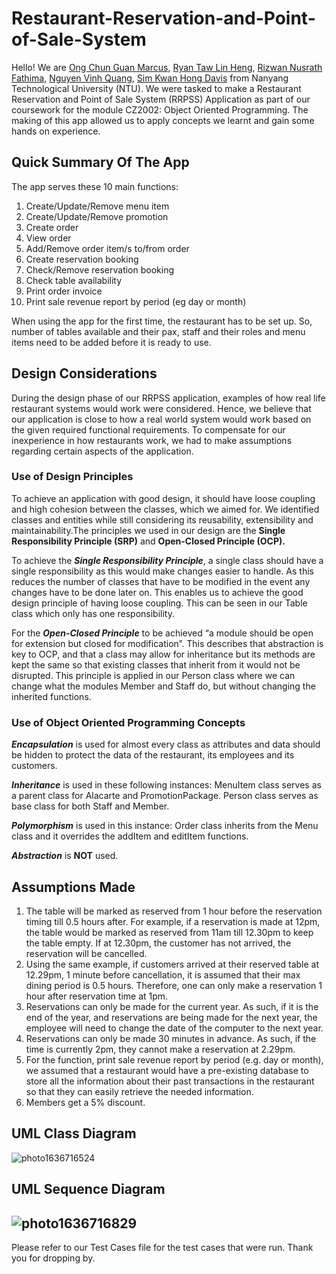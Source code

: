 # Restaurant-Reservation-and-Point-of-Sale-System

Hello! We are [Ong Chun Guan Marcus](https://github.com/MarcusOCG), [Ryan Taw Lin Heng](https://github.com/Ryancodeshard), [Rizwan Nusrath Fathima](https://github.com/fath3725), [Nguyen Vinh Quang](https://github.com/quangnd123), [Sim Kwan Hong Davis](https://github.com/DavisSim) from Nanyang Technological University (NTU). We were tasked to make a Restaurant Reservation and Point of Sale System (RRPSS) Application as part of our coursework for the module CZ2002: Object Oriented Programming. The making of this app allowed us to apply concepts we learnt and gain some hands on experience.

## Quick Summary Of The App
The app serves these 10 main functions:
  1. Create/Update/Remove menu item
  2. Create/Update/Remove promotion
  3. Create order
  4. View order
  5. Add/Remove order item/s to/from order
  6. Create reservation booking
  7. Check/Remove reservation booking
  8. Check table availability
  9. Print order invoice
  10. Print sale revenue report by period (eg day or month)

When using the app for the first time, the restaurant has to be set up. So, number of tables available and their pax, staff and their roles and menu items need to be added before it is ready to use.

## Design Considerations
During the design phase of our RRPSS application, examples of how real life restaurant systems would work were considered. Hence, we believe that our application is close to how a real world system would work based on the given required functional requirements. To compensate for our inexperience in how restaurants work, we had to make assumptions regarding certain aspects of the application.

### Use of Design Principles
To achieve an application with good design, it should have loose coupling and high cohesion between the classes, which we aimed for. We identified classes and entities while still considering its reusability, extensibility and maintainability.The principles we used in our design are the **Single Responsibility Principle (SRP)** and **Open-Closed Principle (OCP).**

To achieve the ***Single Responsibility Principle***, a single class should have a single responsibility as this would make changes easier to handle. As this reduces the number of classes that have to be modified in the event any changes have to be done later on. This enables us to achieve the good design principle of having loose coupling. This can be seen in our Table class which only has one responsibility. 

For the ***Open-Closed Principle*** to be achieved “a module should be open for extension but closed for modification”. This describes that abstraction is key to OCP, and that a class may allow for inheritance but its methods are kept the same so that existing classes that inherit from it would not be disrupted. This principle is applied in our Person class where we can change what the modules Member and Staff do, but without changing the inherited functions.

### Use of Object Oriented Programming Concepts
***Encapsulation*** is used for almost every class as attributes and data should be hidden to protect the data of the restaurant, its employees and its customers.

***Inheritance*** is used in these following instances:
MenuItem class serves as a parent class for Alacarte and PromotionPackage. 
Person class serves as base class for both Staff and Member.

***Polymorphism*** is used in this instance:
Order class inherits from the Menu class and it overrides the addItem and editItem functions.

***Abstraction*** is **NOT** used.

## Assumptions Made
  1. The table will be marked as reserved from 1 hour before the reservation timing till 0.5 hours after. For example, if a reservation is made at 12pm, the table would be        marked as reserved from 11am till 12.30pm to keep the table empty. If at 12.30pm, the customer has not arrived, the reservation will be cancelled.
  2. Using the same example, if customers arrived at their reserved table at 12.29pm, 1 minute before cancellation, it is assumed that their max dining period is 0.5 hours.        Therefore, one can only make a reservation 1 hour after reservation time at 1pm. 
  3. Reservations can only be made for the current year. As such, if it is the end of the year, and reservations are being made for the next year, the employee will need to        change the date of the computer to the next year.
  4. Reservations can only be made 30 minutes in advance. As such, if the time is currently 2pm, they cannot make a reservation at 2.29pm.
  5. For the function, print sale revenue report by period (e.g. day or month), we assumed that a restaurant would have a pre-existing database to store all the information        about their past transactions in the restaurant so that they can easily retrieve the needed information.
  6. Members get a 5% discount.


## UML Class Diagram
![photo1636716524](https://user-images.githubusercontent.com/74095679/142368880-4c367ef8-397d-4f76-a819-7812489eed98.jpeg)
## UML Sequence Diagram 
![photo1636716829](https://user-images.githubusercontent.com/74095679/142368915-c96d4524-7fd0-4c47-a839-4c3f0d22139f.jpeg)
---
Please refer to our Test Cases file for the test cases that were run. Thank you for dropping by.
